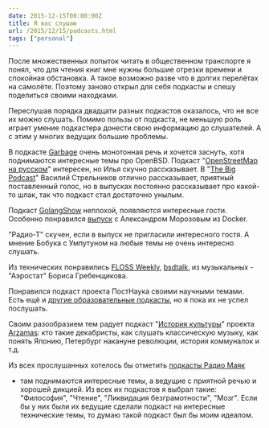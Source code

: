 ```yaml
---
date: 2015-12-15T00:00:00Z
title: Я вас слушаю
url: /2015/12/15/podcasts.html
tags: ["personal"]
---
```


После множественных попыток читать в общественном транспорте я понял, что для
чтения книг мне нужны большие отрезки времени и спокойная обстановка. А такое
возможно разве что в долгих перелётах на самолёте. Поэтому заново открыл для
себя подкасты и спешу поделиться своими находками.

Переслушав порядка двадцати разных подкастов оказалось, что не все их можно
слушать. Помимо пользы от подкаста, не меньшую роль играет умение подкастера
донести свою информацию до слушателей. А с этим у многих ведущих большие
проблемы.

В подкасте [Garbage](https://garbage.fm/) очень монотонная речь и хочется
заснуть, хотя поднимаются интересные темы про OpenBSD. Подкаст "[OpenStreetMap на русском](https://zverik.podfm.ru/osmru/)" интересен, но Илья скучно рассказывает. В "[The Big Podcast](http://bigpodcast.ru/)" Василий Стрельников отлично рассказывает, приятный поставленный голос, но в выпусках постоянно рассказывает про какой-то
шлак, так что подкаст стал достаточно унылым.

Подкаст [GolangShow](https://golangshow.com/) неплохой, появляются интересные
гости.  Особенно понравился
[выпуск](https://golangshow.com/episode/2015/08-27-014/) с Александром Морозовым
из Docker.

"Радио-Т" скучен, если в выпуск не пригласили интересного гостя. А мнение Бобука с
Умпутуном на любые темы не очень интересно слушать.

Из технических понравились [FLOSS Weekly](https://twit.tv/shows/floss-weekly),
[bsdtalk](https://bsdtalk.blogspot.ru/), из музыкальных - "Аэростат" Бориса Гребенщикова.

Понравился подкаст проекта ПостНаука своими научными темами. Есть ещё и [другие образовательные подкасты](https://lifehacker.ru/2013/03/21/35-obrazovatelnykh-i-poznavatelnykh-podkastov-runeta/),
но я пока их не успел послушать.

Своим разообразием тем радует подкаст "[История культуры](https://itunes.apple.com/ru/podcast/id1001642707)" проекта [Arzamas](https://arzamas.academy/): кто такие декабристы, как слушать классическую музыку, как понять Японию, Петербург накануне революции, история коммуналок и т.д.

Из всех прослушанных хотелось бы отметить [подкасты Радио Маяк](http://radiomayak.ru/podcasts/)
- там поднимаются интересные темы, а ведущие с приятной речью и хорошей дикцией. Из всех их
подкастов я выбрал такие: "Философия", "Чтение", "Ликвидация безграмотности", "Мозг".
Если бы у них были их ведущие сделали подкаст на интересные технические темы, то
думаю такой подкаст был бы моим идеалом.

